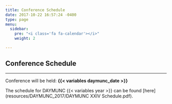 ```yaml
---
title: Conference Schedule
date: 2017-10-22 16:57:24 -0400
type: page
menu:
  sidebar:
    pre: "<i class='fa fa-calendar'></i>"
    weight: 2

---
```

## Conference Schedule
---
Conference will be held: __{{< variables daymunc_date >}}__

The schedule for DAYMUNC {{< variables year >}} can be found [here](resources/DAYMUNC_2017/DAYMUNC XXIV Schedule.pdf).